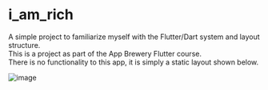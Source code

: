 # i_am_rich

A simple project to familiarize myself with the Flutter/Dart system and layout structure.\
This is a project as part of the App Brewery Flutter course.\
There is no functionality to this app, it is simply a static layout shown below.

![image](https://user-images.githubusercontent.com/121698193/212554518-cde49a73-ba8a-400e-920c-ce431de21a9e.png)
